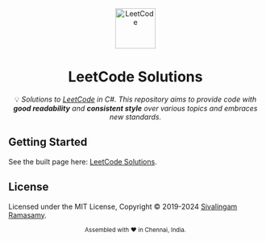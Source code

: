 <div align="center">
<a href="https://walkccc.github.io/LeetCode/"><img src="https://i.imgur.com/IsS5xkZ.png" width=80 height=80 title="LeetCode" alt="LeetCode"></a>
<h1>LeetCode Solutions</h1>
<span>💡 <i>Solutions to <a href="https://leetcode.com/problemset/all/">LeetCode</a> in C#. This repository aims to provide code with <strong>good readability</strong> and <strong>consistent style</strong> over various topics and embraces new standards.</i></span>
<br/>
</div>

## Getting Started

See the built page here: [LeetCode Solutions](https://cvalingam.me/LeetCode/).


## License

Licensed under the MIT License, Copyright © 2019-2024
[Sivalingam Ramasamy](https://github.com/cvalingam).

<div align="center">
  <sub>Assembled with ❤️ in Chennai, India.</sub>
</div>